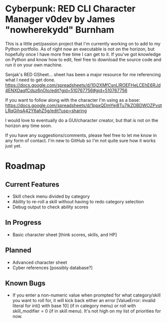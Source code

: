 # Cyberpunk: RED CLI Character Manager v0dev by James "nowherekydd" Burnham

This is a little pet/passion project that I'm currently working on to add to my Python portfolio. As of right now an executable is not on the horizon, but hopefully once I have more free time I can get to it. If you've got knowledge on Python and know how to edit, feel free to download the source code and run it on your own machine.

Senjak's RED GSheet... sheet has been a major resource for me referencing what I need to get done.
https://docs.google.com/spreadsheets/d/10j2XMfCsnLlROEFHeLCEhE6RJd4ENXOaqfCdsz6nOlo/edit?gid=510767756#gid=510767756

If you want to follow along with the character I'm using as a base:
https://docs.google.com/spreadsheets/d/1ppxQDmYei8Tu7lkZOBDWOZPvqtLRqGihsA42Y6ahZ5g/edit?usp=sharing

I would love to eventually do a GUI/character creator, but that is not on the horizon any time soon.

If you have any suggestions/comments, please feel free to let me know in any form of contact. I'm new to GitHub so I'm not quite sure how it works just yet.

# Roadmap

## Current Features
- Skill check menu divided by category
- Ability to re-roll a skill without having to redo category selection
- Debug output to check ability scores

## In Progress
- Basic character sheet [think scores, skills, and HP]

## Planned
- Advanced character sheet
- Cyber references [possibly database?]

## Known Bugs
- If you enter a non-numeric value when prompted for what category/skill you want to roll for, it will kick back either an error [ValueError: invalid literal for int() with base 10] (if in category menu) or roll with skill_modifier = 0 (if in skill menu). It's not high on my list of priorities for now.